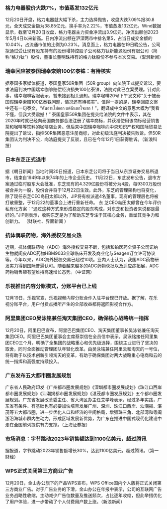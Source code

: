 ### 格力电器股价大跌7%，市值蒸发132亿元
12月20日开盘，格力电器就大幅下杀，主力选择抛售，收盘大跌7.09%报30.8元，全天成交金额为38.85亿元，换手率为2.22%，市值蒸发132亿元。Wind数据显示，截至12月20日收盘，格力电器主力资金净流出3.9亿元，净流出额创2023年5月4日以来新高。日内净流出额在沪深两市中排名第5，占当日成交金额的10.04%，占流通市值的比例为0.23%。消息面上，格力电器在19日晚公告，公司拟通过受让现有股东持有的股份增持控股子公司格力钛新能源股份有限公司（简称“格力钛”）股份，董事长董明珠持有的格力钛股份不参与本次交易。（澎湃新闻）
### 瑞幸回应被泰国瑞幸索赔100亿泰铢：有待核实
据泰国多家媒体报道，泰国皇家50R集团（50R group）向法院正式提交诉讼，要求法庭判决中国瑞幸咖啡赔偿经济损失100亿泰铢，法院对此已立案受理。针对此事，瑞幸咖啡客服表示，暂未接到相关通知。瑞幸咖啡20号下午发文称“关于被泰国假瑞幸索赔100亿泰铢问题，情况还有待核实”。值得一提的是，瑞幸回应文案中还有一句泰文，“ฉันอ่านไม่ออก แต่ฉันตกใจมาก！”，翻译成中文的意思大概为“我看不懂，但我大受震撼！”
泰国皇家50R集团在提交给法院的文件中表示，其在2020年时就已经向泰国商务部合法注册了瑞幸商标，并获准使用该商标经营销售茶和咖啡等饮料的咖啡店业务。但后来中国瑞幸咖啡向中央知识产权和国际贸易法院提出了诉讼，指控50R集团恶意注册商标，对此初级法庭判决被告败诉。但50R集团认为判决不公，向法庭提交了反驳，且已在今年12月1日获得胜诉。（新浪科技）
### 日本东芝正式退市
据《朝日新闻》当地时间20日报道，日本东芝公司将于当日从东京证券交易所退市，结束自1949年以来74年的上市企业历史。
11月22日，东芝发布公告，退市方案通过临时股东大会批准，东芝现有的4.329亿股份将被分为4股，每9300万股份被合并为一股，股份合并将于12月22日生效。此外，东芝的管理架构也将变化，除了现任东芝CEO岛田太郎以外，JIP将有权派遣4名董事。现有的管理层也将被打散重整，于12月22的董事会上进行重新任命。 东 芝CEO岛田太郎曾在今年评价私有化方案：“通过这种方式来形成稳定的股东构成，对东芝和投资者来说都是最好的。”JIP则表示，收购东芝是为了帮助东芝专注于其核心业务，重塑其竞争力和创新力。 （财联社、界面新闻 ）
### 抗体偶联药物，海外授权交易火热
近期，抗体偶联药物（ADC）海外授权交易不断，包括和铂医药全资子公司诺纳生物就间皮ADC药物HBM9033全球临床开发及商业化与Seagen订立许可协议等。今年以来，ADC海外授权交易已超过10项。业内人士认为，我国ADC药物研发实力得到国际普遍认可。随着越来越多的ADC药物获批以及适应症拓展，ADC药物销售额有望维持高速增长态势。（中证网）
### 乐视推出内容分账模式，分账平台已上线
12月19日，乐视官宣，乐视视频内容分账合作入驻平台现已开放。据了解，在乐视分账平台，用户付费点播所产生的全部收益都将返回影视合作方。
### 阿里集团CEO吴泳铭兼任淘天集团CEO，确保核心战略统一指挥
12月20日，阿里巴巴宣布，阿里巴巴集团CEO、淘天集团董事长吴泳铭兼任淘天集团CEO。阿里巴巴集团董事会主席蔡崇信在全员信中表示，吴泳铭接任阿里集团CEO三个月，明确了全集团的战略重心和优先级选择，围绕主业进行了坚决的取舍，同时全面推动管理团队年轻化改革。由吴泳铭兼任阿里云和淘天的一号位，将有助于以技术创新引领淘天的变革，有助于确保集团对两大战略重心电商和云的统一指挥和高强度持续投入。
### 广东发布五大都市圈发展规划
广东省人民政府印发《广州都市圈发展规划》《深圳都市圈发展规划》《珠江口西岸都市圈发展规划》《汕潮揭都市圈发展规划》《湛茂都市圈发展规划》五个都市圈发展规划。广东省发展改革委主任、省大湾区办主任艾学峰表示，经过多年实践，广东省有条件、有基础也有必要加快培育发展广州、深圳、珠江口西岸、汕潮揭、湛茂等五大都市圈，进一步优化人口和经济的空间格局，增强珠三角、北部湾和粤闽浙沿海城市群内生动力，形成区域发展新优势，为广东在推进中国式现代化建设中走在全国前列提供有力支撑。（上海证券报）
### 市场消息：字节跳动2023年销售额达到1100亿美元，超过腾讯
据报道，字节跳动2023年销售额增长30%，达到1100亿美元，超过腾讯。（第一财经）
### WPS正式关闭第三方商业广告
12月20日，金山办公旗下的产品WPS宣布，WPS Office国内个人版将正式关闭第三方商业广告。对于广告业务的下滑，金山办公在年报中表示，公司的互联网广告业务战略性收缩，主动减少广告位数量及推送频次，占比逐年收缩，但此举措优化了用户体验，进一步带动了个人付费用户数上涨。（新浪新闻）
